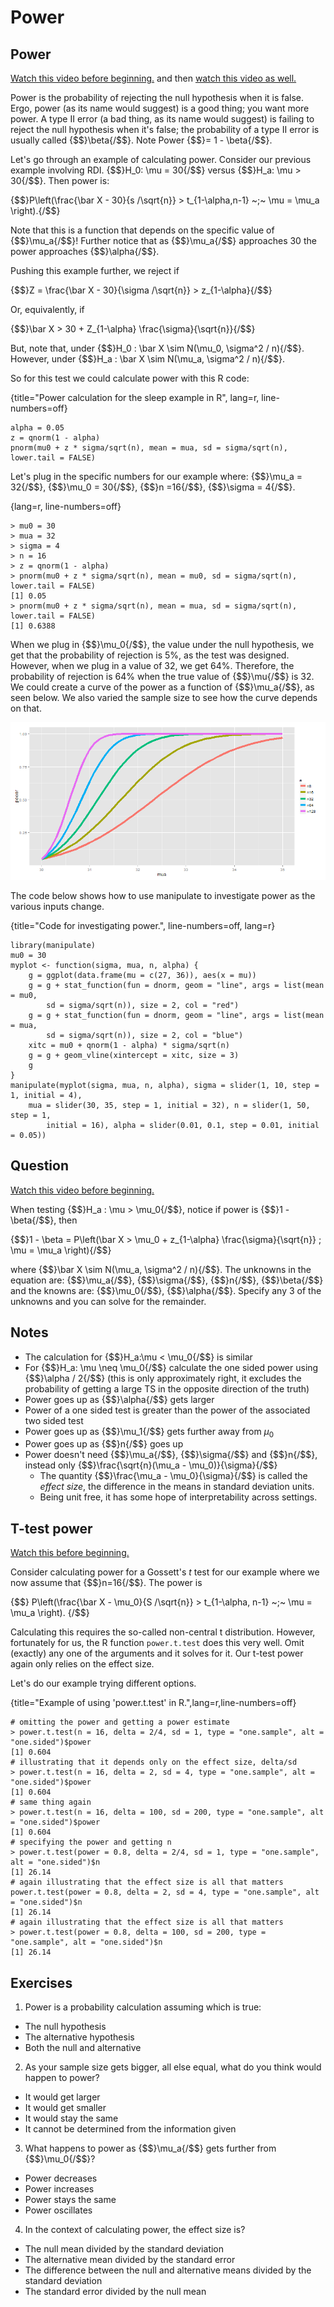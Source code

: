 # Power

## Power
[Watch this video before beginning.](http://youtu.be/-TsBOLiW4rQ?list=PLpl-gQkQivXiBmGyzLrUjzsblmQsLtkzJ)
and then
[watch this video as well.](http://youtu.be/GRS2b1aedmk?list=PLpl-gQkQivXiBmGyzLrUjzsblmQsLtkzJ)

Power is the probability of rejecting the null hypothesis when it is false.
Ergo, power (as its name would suggest) is a good thing; you want more power.
A type II error (a bad thing, as its name would suggest) is failing to reject
the null hypothesis when it's false; the probability of a type II error is
usually called {$$}\beta{/$$}. Note Power  {$$}= 1 - \beta{/$$}.

Let's go through an example of calculating power.
Consider our previous example involving RDI.
{$$}H_0: \mu = 30{/$$} versus {$$}H_a: \mu > 30{/$$}.
Then power is:

{$$}P\left(\frac{\bar X - 30}{s /\sqrt{n}} > t_{1-\alpha,n-1} ~;~ \mu = \mu_a \right).{/$$}

Note that this is a function that depends on the specific value of {$$}\mu_a{/$$}!
Further notice that as {$$}\mu_a{/$$} approaches 30 the power approaches {$$}\alpha{/$$}.


Pushing this example further, we reject if

{$$}Z = \frac{\bar X - 30}{\sigma /\sqrt{n}} > z_{1-\alpha}{/$$}

Or, equivalently, if

{$$}\bar X > 30 + Z_{1-\alpha} \frac{\sigma}{\sqrt{n}}{/$$}

But, note that, under {$$}H_0 : \bar X \sim N(\mu_0, \sigma^2 / n){/$$}.
However, under {$$}H_a : \bar X \sim N(\mu_a, \sigma^2 / n){/$$}.

So for this test we could calculate power with this R code:

{title="Power calculation for the sleep example in R", lang=r, line-numbers=off}
~~~
alpha = 0.05
z = qnorm(1 - alpha)
pnorm(mu0 + z * sigma/sqrt(n), mean = mua, sd = sigma/sqrt(n), lower.tail = FALSE)
~~~

Let's plug in the specific numbers for our example where:
{$$}\mu_a = 32{/$$}, {$$}\mu_0 = 30{/$$}, {$$}n =16{/$$}, {$$}\sigma = 4{/$$}.

{lang=r, line-numbers=off}
~~~
> mu0 = 30
> mua = 32
> sigma = 4
> n = 16
> z = qnorm(1 - alpha)
> pnorm(mu0 + z * sigma/sqrt(n), mean = mu0, sd = sigma/sqrt(n), lower.tail = FALSE)
[1] 0.05
> pnorm(mu0 + z * sigma/sqrt(n), mean = mua, sd = sigma/sqrt(n), lower.tail = FALSE)
[1] 0.6388
~~~

When we plug in {$$}\mu_0{/$$}, the value under the null hypothesis, we
get that the probability of rejection is 5%, as the test was designed. However,
when we plug in a value of 32, we get 64%. Therefore, the probability of
rejection is 64% when the true value of {$$}\mu{/$$} is 32. We could create
a curve of the power as a function of {$$}\mu_a{/$$}, as seen below.
We also varied the sample size to see how the curve depends on that.

![Plot of power as {$$}\mu_a{/$$} varies.](images/powerCurve.png)

The code below shows how to use manipulate to investigate power
as the various inputs change.

{title="Code for investigating power.", line-numbers=off, lang=r}
~~~
library(manipulate)
mu0 = 30
myplot <- function(sigma, mua, n, alpha) {
    g = ggplot(data.frame(mu = c(27, 36)), aes(x = mu))
    g = g + stat_function(fun = dnorm, geom = "line", args = list(mean = mu0,
        sd = sigma/sqrt(n)), size = 2, col = "red")
    g = g + stat_function(fun = dnorm, geom = "line", args = list(mean = mua,
        sd = sigma/sqrt(n)), size = 2, col = "blue")
    xitc = mu0 + qnorm(1 - alpha) * sigma/sqrt(n)
    g = g + geom_vline(xintercept = xitc, size = 3)
    g
}
manipulate(myplot(sigma, mua, n, alpha), sigma = slider(1, 10, step = 1, initial = 4),
    mua = slider(30, 35, step = 1, initial = 32), n = slider(1, 50, step = 1,
        initial = 16), alpha = slider(0.01, 0.1, step = 0.01, initial = 0.05))
~~~

## Question
[Watch this video before beginning.](http://youtu.be/3bWhP5MyuqI?list=PLpl-gQkQivXiBmGyzLrUjzsblmQsLtkzJ)

 When testing {$$}H_a : \mu > \mu_0{/$$}, notice if power is {$$}1 - \beta{/$$}, then

{$$}1 - \beta = P\left(\bar X > \mu_0 + z_{1-\alpha} \frac{\sigma}{\sqrt{n}} ; \mu = \mu_a \right){/$$}

where {$$}\bar X \sim N(\mu_a, \sigma^2 / n){/$$}. The
unknowns in the equation are: {$$}\mu_a{/$$}, {$$}\sigma{/$$}, {$$}n{/$$},
{$$}\beta{/$$} and the knowns are: {$$}\mu_0{/$$}, {$$}\alpha{/$$}.
Specify any 3 of the unknowns and you can solve for the remainder.

## Notes
- The calculation for {$$}H_a:\mu < \mu_0{/$$} is similar
- For {$$}H_a: \mu \neq \mu_0{/$$} calculate the one sided power using
  {$$}\alpha / 2{/$$} (this is only approximately right, it excludes the probability of
  getting a large TS in the opposite direction of the truth)
- Power goes up as {$$}\alpha{/$$} gets larger
- Power of a one sided test is greater than the power of the
  associated two sided test
- Power goes up as {$$}\mu_1{/$$} gets further away from $\mu_0$
- Power goes up as {$$}n{/$$} goes up
- Power doesn't need {$$}\mu_a{/$$}, {$$}\sigma{/$$} and {$$}n{/$$}, instead only {$$}\frac{\sqrt{n}(\mu_a - \mu_0)}{\sigma}{/$$}
  - The quantity {$$}\frac{\mu_a - \mu_0}{\sigma}{/$$} is called the *effect size*, the difference in the means in standard deviation units.
  - Being unit free, it has some hope of interpretability across settings.

## T-test power
[Watch this before beginning.](http://youtu.be/1DiwutNpt5Y?list=PLpl-gQkQivXiBmGyzLrUjzsblmQsLtkzJ)

Consider calculating power for a Gossett's *t* test for our example where
we now assume that {$$}n=16{/$$}. The power is

{$$}
P\left(\frac{\bar X - \mu_0}{S /\sqrt{n}} > t_{1-\alpha, n-1} ~;~ \mu = \mu_a \right).
{/$$}

Calculating this requires the so-called non-central t distribution.
However, fortunately for us, the R function `power.t.test` does this very well.
Omit (exactly) any one of the arguments and it solves for it. Our t-test
power again only relies on the effect size.

Let's do our example trying different options.

{title="Example of using 'power.t.test' in R.",lang=r,line-numbers=off}
~~~
# omitting the power and getting a power estimate
> power.t.test(n = 16, delta = 2/4, sd = 1, type = "one.sample", alt = "one.sided")$power
[1] 0.604
# illustrating that it depends only on the effect size, delta/sd
> power.t.test(n = 16, delta = 2, sd = 4, type = "one.sample", alt = "one.sided")$power
[1] 0.604
# same thing again
> power.t.test(n = 16, delta = 100, sd = 200, type = "one.sample", alt = "one.sided")$power
[1] 0.604
# specifying the power and getting n
> power.t.test(power = 0.8, delta = 2/4, sd = 1, type = "one.sample", alt = "one.sided")$n
[1] 26.14
# again illustrating that the effect size is all that matters
power.t.test(power = 0.8, delta = 2, sd = 4, type = "one.sample", alt = "one.sided")$n
[1] 26.14
# again illustrating that the effect size is all that matters
> power.t.test(power = 0.8, delta = 100, sd = 200, type = "one.sample", alt = "one.sided")$n
[1] 26.14
~~~

## Exercises

1. Power is a probability calculation assuming which is true:
  - The null hypothesis
  - The alternative hypothesis
  - Both the null and alternative
2. As your sample size gets bigger, all else equal, what do you think would happen to power?
  - It would get larger
  - It would get smaller
  - It would stay the same
  - It cannot be determined from the information given
3. What happens to power as {$$}\mu_a{/$$} gets further from {$$}\mu_0{/$$}?
  - Power decreases
  - Power increases
  - Power stays the same
  - Power oscillates
4. In the context of calculating power, the effect size is?
  - The null mean divided by the standard deviation
  - The alternative mean divided by the standard error
  - The difference between the null and alternative means divided by the standard deviation
  - The standard error divided by the null mean
